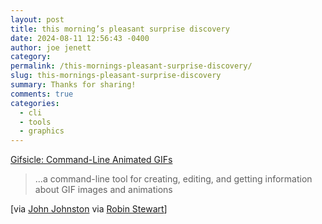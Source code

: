 ```yaml
---
layout: post
title: this morning’s pleasant surprise discovery
date: 2024-08-11 12:56:43 -0400
author: joe jenett
category: 
permalink: /this-mornings-pleasant-surprise-discovery/
slug: this-mornings-pleasant-surprise-discovery
summary: Thanks for sharing!
comments: true
categories:
  - cli
  - tools
  - graphics
---
```

<a title="Gifsicle: Command-Line Animated GIFs" href="http://www.lcdf.org/gifsicle/">Gifsicle: Command-Line Animated GIFs</a>
<blockquote>
<p>
...a command-line tool for creating, editing, and getting information about GIF images and animations
</p>
</blockquote>
[via <a title="Bookmarked: Adding a delay to the end of an animated gif  Bookmarked: Adding a delay to the end of an animated gif – John's World Wide Wall Display" href="https://johnjohnston.info/blog/bookmarked-adding-a-delay-to-the-end-of-an-animated-gif/">John Johnston</a> via <a title="Adding a delay to the end of an animated gif – Robin's Interesting Thoughts" href="https://www.robinstewart.com/blog/2018/10/adding-a-delay-to-the-end-of-an-animated-gif/">Robin Stewart</a>]




<a href="https://brid.gy/publish/mastodon"></a>